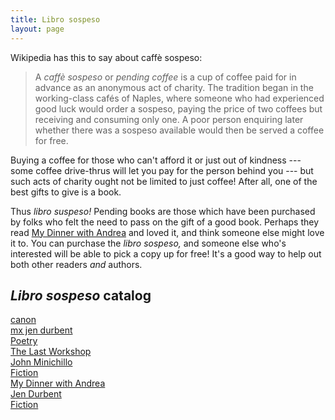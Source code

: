 ```yaml
---
title: Libro sospeso
layout: page
---
```


Wikipedia has this to say about caffè sospeso:

> A *caffè sospeso* or *pending coffee* is a cup of coffee paid for in advance as an anonymous act of charity. The tradition began in the working-class cafés of Naples, where someone who had experienced good luck would order a sospeso, paying the price of two coffees but receiving and consuming only one. A poor person enquiring later whether there was a sospeso available would then be served a coffee for free.

Buying a coffee for those who can't afford it or just out of kindness --- some coffee drive-thrus will let you pay for the person behind you --- but such acts of charity ought not be limited to just coffee! After all, one of the best gifts to give is a book. 

Thus *libro suspeso!* Pending books are those which have been purchased by folks who felt the need to pass on the gift of a good book. Perhaps they read [My Dinner with Andrea](https://hybrid.ink/my-dinner-with-andrea/) and loved it, and think someone else might love it to. You can purchase the *libro sospeso,* and someone else who's interested will be able to pick a copy up for free! It's a good way to help out both other readers *and* authors.

## *Libro sospeso* catalog

<div class="catalog">
    <div class="item">
        <a href="/libro-sospeso/canon" style="background-image:url('/images/covers/canon/small.png')">
            <div class="title">canon</div>
            <div class="author">mx jen durbent</div>
            <div class="genre">Poetry</div>
        </a>
    </div>
    <div class="item">
        <a href="/libro-sospeso/the-last-workshop" style="background-image:url('/images/covers/the-last-workshop/small.png')">
            <div class="title">The Last Workshop</div>
            <div class="author">John Minichillo</div>
            <div class="genre">Fiction</div>
        </a>
    </div>
    <div class="item">
        <a href="/libro-sospeso/my-dinner-with-andrea" style="background-image:url('/images/covers/my-dinner-with-andrea/small.jpg')">
            <div class="title">My Dinner with Andrea</div>
            <div class="author">Jen Durbent</div>
            <div class="genre">Fiction</div>
        </a>
    </div>
</div>
